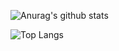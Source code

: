 ![Anurag's github stats](https://github-readme-stats.vercel.app/api?username=felix990302&count_private=true&show_icons=true&theme=radical)

![Top Langs](https://github-readme-stats.vercel.app/api/top-langs/?username=felix990302&theme=radical)
